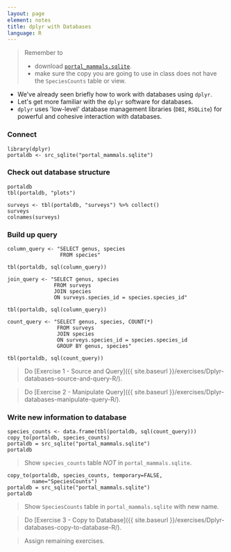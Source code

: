 ```yaml
---
layout: page
element: notes
title: dplyr with Databases
language: R
---
```


> Remember to
>    
> * download [`portal_mammals.sqlite`](https://ndownloader.figshare.com/files/2292171).
> * make sure the copy you are going to use in class does not have the `SpeciesCounts` table or view.

* We've already seen briefly how to work with databases using `dplyr`.
* Let's get more familiar with the `dplyr` software for databases.
* `dplyr` uses 'low-level' database management libraries (`DBI`, `RSQLite`)
  for powerful and cohesive interaction with databases. 

### Connect

```
library(dplyr)
portaldb <- src_sqlite("portal_mammals.sqlite")
```

### Check out database structure

```
portaldb
tbl(portaldb, "plots")

surveys <- tbl(portaldb, "surveys") %>% collect()
surveys
colnames(surveys)
```

### Build up query

```
column_query <- "SELECT genus, species
                 FROM species"

tbl(portaldb, sql(column_query))
```

```
join_query <- "SELECT genus, species
               FROM surveys
               JOIN species
               ON surveys.species_id = species.species_id"

tbl(portaldb, sql(column_query))
```
```
count_query <- "SELECT genus, species, COUNT(*)
                FROM surveys
                JOIN species
                ON surveys.species_id = species.species_id
                GROUP BY genus, species"

tbl(portaldb, sql(count_query))
```

> Do [Exercise 1 - Source and Query]({{ site.baseurl }}/exercises/Dplyr-databases-source-and-query-R/).

> Do [Exercise 2 - Manipulate Query]({{ site.baseurl }}/exercises/Dplyr-databases-manipulate-query-R/).


### Write new information to database

```
species_counts <- data.frame(tbl(portaldb, sql(count_query)))
copy_to(portaldb, species_counts)
portaldb = src_sqlite("portal_mammals.sqlite")
portaldb
```

> Show `species_counts` table *NOT* in `portal_mammals.sqlite`.

```
copy_to(portaldb, species_counts, temporary=FALSE, 
        name="SpeciesCounts")
portaldb = src_sqlite("portal_mammals.sqlite")
portaldb
```

> Show `SpeciesCounts` table in `portal_mammals.sqlite` with new name.


> Do [Exercise 3 - Copy to Database]({{ site.baseurl }}/exercises/Dplyr-databases-copy-to-database-R/).

> Assign remaining exercises.

